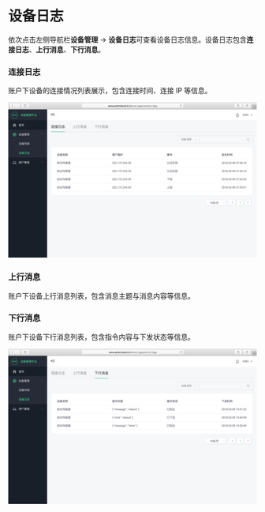 # 设备日志

依次点击左侧导航栏**设备管理** -> **设备日志**可查看设备日志信息。设备日志包含**连接日志**、**上行消息**、**下行消息**。

### 连接日志

账户下设备的连接情况列表展示，包含连接时间、连接 IP 等信息。

![](/assets/connect_logs.png)


### 上行消息

账户下设备上行消息列表，包含消息主题与消息内容等信息。


### 下行消息

账户下设备下行消息列表，包含指令内容与下发状态等信息。

![](/assets/message_updown.png)
